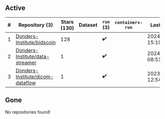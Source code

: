 ## Active
| # | Repository (3) | Stars (130) | Dataset | `run` (3) | `containers-run` | Last Modified |
| --- | --- | --- | --- | --- | --- | --- |
| 1 | [Donders-Institute/bidscoin](https://github.com/Donders-Institute/bidscoin) | 128 |  | :heavy_check_mark: |  | 2024-05-22 15:19:46+00:00 |
| 2 | [Donders-Institute/data-streamer](https://github.com/Donders-Institute/data-streamer) | 1 |  | :heavy_check_mark: |  | 2024-06-05 08:51:10+00:00 |
| 3 | [Donders-Institute/dicom-dataflow](https://github.com/Donders-Institute/dicom-dataflow) | 1 |  | :heavy_check_mark: |  | 2023-08-23 12:54:25+00:00 |

## Gone
No repositories found!
